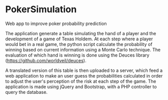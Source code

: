 # PokerSimulation
Web app to improve poker probability prediction

The application generate a table simulating the hand of a player and the development of a game of Texas Holdem. At each step where a player would bet in a real game, the python script calculate the probability of winning based on current information using a Monte Carlo technique. The evaluation of which hand is winning is done using the Deuces library (https://github.com/worldveil/deuces).

A translated version of this table is then uploaded to a server, which feed a web application to make an user guess the probabilities calculated in order to adjust the user's perception of the risk at each step of the game. The application is made using jQuery and Bootstrap, with a PHP controller to query the database.
